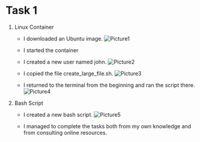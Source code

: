# Task 1

1. Linux Container
   - I downloaded an Ubuntu image.
   ![Picture1](https://github.com/Angelica-Valentina/tremend_intership_task/assets/129442693/7a21fb61-7fbd-4b97-bfd0-44006ffbc46e)

   - I started the container
   - I created a new user named john.
   ![Picture2](https://github.com/Angelica-Valentina/tremend_intership_task/assets/129442693/1f46857d-7b9c-4f95-895c-e8fea8437af3)

   - I copied the file create_large_file.sh.
   ![Picture3](https://github.com/Angelica-Valentina/tremend_intership_task/assets/129442693/7522eefd-db86-4cce-9d12-649298b4e0b9)

   - I returned to the terminal from the beginning and ran the script there.
   ![Picture4](https://github.com/Angelica-Valentina/tremend_intership_task/assets/129442693/b2a1a281-9b48-4fb3-af85-2fe3b5ab2de5)


2. Bash Script
   - I created a new bash script.
   ![Picture5](https://github.com/Angelica-Valentina/tremend_intership_task/assets/129442693/b1496c5f-8c8a-4699-bc5b-ddab4f208675)

   - I managed to complete the tasks both from my own knowledge and from consulting online resources.
